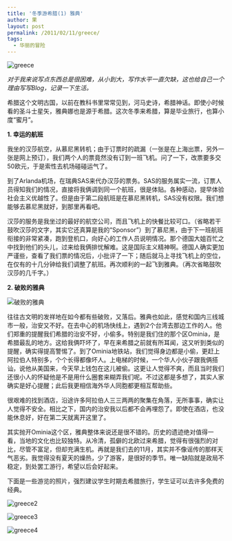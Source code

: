 ```yaml
---
title: '冬季游希腊(1) 雅典'
author: 果
layout: post
permalink: /2011/02/11/greece/
tags:
  - 华丽的冒险
---
```

![greece](http://pic.yupoo.com/lishugo/AJRtE4zK/medium.jpg)

*对于我来说写点东西总是很困难，从小到大，写作水平一直欠缺，这也给自己一个理由写写Blog，记录一下生活。*

希腊这个文明古国，以前在教科书里常常见到，河马史诗，希腊神话。即使小时候看的圣斗士星矢，雅典娜也是源于希腊。这次冬季来希腊，算是毕业旅行，也算小度“蜜月”。

**1. 幸运的航班**

我坐的汉莎航空，从慕尼黑转机；由于订票时的疏漏（一张是在上海出票，另外一张是网上预订），我们两个人的票竟然没有订到一班飞机。问了一下，改票要多交50欧元，于是索性去机场碰碰运气了。

到了Arlanda机场，在瑞典SAS来代办汉莎的票务。SAS的服务属实一流，订票人员得知我们的情况，直接将我俩调到同一个航班，很是体贴。各种感动，提早体验社会主义优越性了。但是由于第二段航班是在慕尼黑转机，SAS没有权限。我们想能够去慕尼黑就好，到那里再看吧。

汉莎的服务是我坐过的最好的航空公司，而且飞机上的快餐比较可口。（省略若干鼓吹汉莎的文字，其实它还真算是我的“Sponsor”）到了慕尼黑，由于下一班航班衔接的非常紧凑，跑到登机口，向好心的工作人员说明情况。那个德国大姐百忙之中找到他们的头儿，过来给我俩排忧解难。这是国际主义精神啊。德国人确实更加严谨些，查看了我们票的情况后，小批评了一下；随后就马上寻找飞机上的空位，在仅有的十几分钟给我们调整了航班。再次顺利的一起飞到雅典。（再次省略鼓吹汉莎的几千字。）

**2. 破败的雅典**

![破败的雅典](http://pic.yupoo.com/lishugo/AQ6WDx8G/medium.jpg)

往往古文明的发祥地在如今都有些破败，又落后。雅典也如此，感觉和国内三线城市一般，治安又不好。在去中心的机场快线上，遇到2个台湾去那边工作的人。他们郑重的提醒我们希腊的治安不好，小偷多。特别是我们住的那个区Ominia，是希腊最乱的地方。这给我俩吓坏了，早在来希腊之前就有所耳闻，这又听到类似的提醒，确实得提高警惕了。到了Ominia地铁站，我们觉得身边都是小偷，更赶上阿拉伯人特别多，个个长得都像坏人。上电梯的时候，一个华人小伙子跟我俩搭讪，说他从美国来，今天早上钱包在这儿被偷。这更让人觉得不爽，而且当时我们还很小人的怀疑他是不是用什么圈套来糊弄我们呢。不过这都是多想了，其实人家确实是好心提醒；此后我更相信海外华人同胞都更相互帮助些。

很艰难的找到酒店，沿途许多阿拉伯人三三两两的聚集在角落，无所事事，确实让人觉得不安全。相比之下，国内的治安我以后都不会再埋怨了。即使在酒店，也没能休息好，好在第二天就离开这里了。

其实抛开Ominia这个区，雅典整体来说还是很不错的。历史的遗迹绝对值得一看，当地的文化也比较独特。从冷清，孤僻的北欧过来希腊，觉得有很强烈的对比，尽管不富足，但却充满生机。再就是我们去的11月，其实并不像谣传的那样天气恶劣。我觉得没有夏天的燥热，少了游客，是很好的季节。唯一缺陷就是政局不稳定，到处罢工游行，希望以后会好起来。

下面是一些游览的照片，强烈建议学生时期去希腊旅行，学生证可以去许多免费的经典。

![greece2](http://pic.yupoo.com/lishugo/AJRtjdWM/medium.jpg)

![greece3](http://pic.yupoo.com/lishugo/AJRtvUbt/medium.jpg)

![greece4](http://pic.yupoo.com/lishugo/AJRtGWl8/medium.jpg)